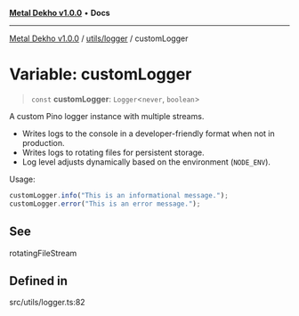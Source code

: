 [**Metal Dekho v1.0.0**](../../../README.md) • **Docs**

***

[Metal Dekho v1.0.0](../../../modules.md) / [utils/logger](../README.md) / customLogger

# Variable: customLogger

> `const` **customLogger**: `Logger`\<`never`, `boolean`\>

A custom Pino logger instance with multiple streams.

- Writes logs to the console in a developer-friendly format when not in production.
- Writes logs to rotating files for persistent storage.
- Log level adjusts dynamically based on the environment (`NODE_ENV`).

Usage:
```typescript
customLogger.info("This is an informational message.");
customLogger.error("This is an error message.");
```

## See

rotatingFileStream

## Defined in

src/utils/logger.ts:82
